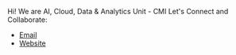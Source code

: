 Hi! We are AI, Cloud, Data & Analytics Unit - CMI
Let's Connect and Collaborate:            
- [Email](suresh.chaganti@tcs.com)
- [Website](https://www.tcs.com/)
